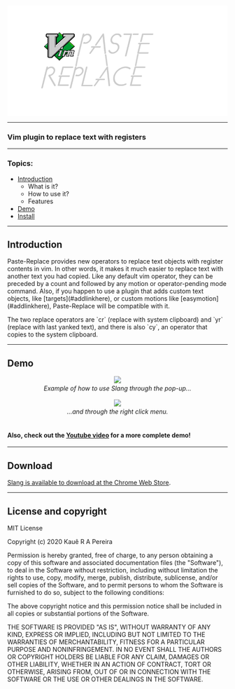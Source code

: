 <p align="center">
  <img align="center" src="/images/prtitle.png">
</p>

---

### Vim plugin to replace text with registers

---

### Topics:
  - [Introduction](#introduction)
    - What is it?
    - How to use it?
    - Features
  - [Demo](#demo)
  - [Install](#install)

---

## Introduction

  <p>Paste-Replace provides new operators to replace text objects with register contents in vim. In other words, it makes it much easier to replace text with another text you had copied. Like any default vim operator, they can be preceded by a count and followed by any motion or operator-pending mode command. Also, if you happen to use a plugin that adds custom text objects, like [targets](#addlinkhere), or custom motions like [easymotion](#addlinkhere), Paste-Replace will be compatible with it.</p>
  <p>The two replace operators are `cr` (replace with system clipboard) and `yr` (replace with last yanked text), and there is also `cy`, an operator that copies to the system clipboard.</p>

---

## Demo
<p align="center">
  <img src="/images/readme/popup.gif">
  <br>
  <em>Example of how to use Slang through the pop-up...</em>
  <br>
  <br>
  <img src="/images/readme/context-menu.gif">
  <br>
  <em>...and through the right click menu.</em><br>
  <br>
</p>

#### Also, check out the [Youtube video](https://youtu.be/RYb9BEUVTdY) for a more complete demo!

---

## Download

[Slang is available to download at the Chrome Web Store](https://chrome.google.com/webstore/detail/slang-text-to-speech/enkmbkhkbdiaafkmofbmdahclajelgfh).

---

## License and copyright

MIT License

Copyright (c) 2020 Kauê R A Pereira

Permission is hereby granted, free of charge, to any person obtaining a copy
of this software and associated documentation files (the "Software"), to deal
in the Software without restriction, including without limitation the rights
to use, copy, modify, merge, publish, distribute, sublicense, and/or sell
copies of the Software, and to permit persons to whom the Software is
furnished to do so, subject to the following conditions:

The above copyright notice and this permission notice shall be included in all
copies or substantial portions of the Software.

THE SOFTWARE IS PROVIDED "AS IS", WITHOUT WARRANTY OF ANY KIND, EXPRESS OR
IMPLIED, INCLUDING BUT NOT LIMITED TO THE WARRANTIES OF MERCHANTABILITY,
FITNESS FOR A PARTICULAR PURPOSE AND NONINFRINGEMENT. IN NO EVENT SHALL THE
AUTHORS OR COPYRIGHT HOLDERS BE LIABLE FOR ANY CLAIM, DAMAGES OR OTHER
LIABILITY, WHETHER IN AN ACTION OF CONTRACT, TORT OR OTHERWISE, ARISING FROM,
OUT OF OR IN CONNECTION WITH THE SOFTWARE OR THE USE OR OTHER DEALINGS IN THE
SOFTWARE.
